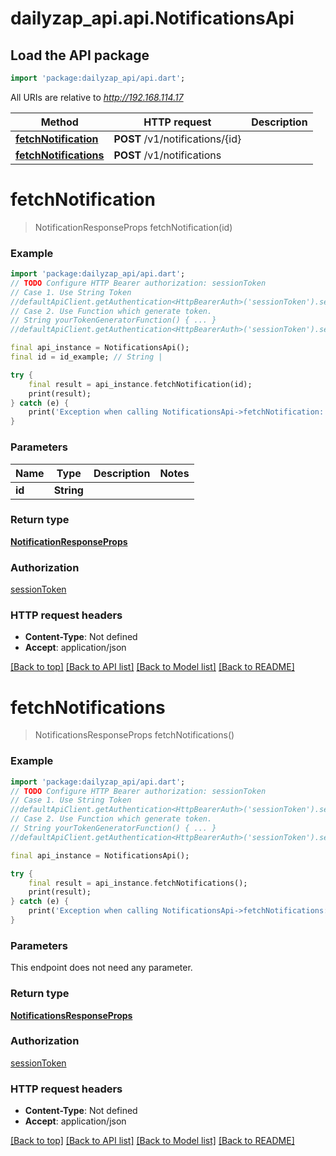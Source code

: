 # dailyzap_api.api.NotificationsApi

## Load the API package
```dart
import 'package:dailyzap_api/api.dart';
```

All URIs are relative to *http://192.168.114.17*

Method | HTTP request | Description
------------- | ------------- | -------------
[**fetchNotification**](NotificationsApi.md#fetchnotification) | **POST** /v1/notifications/{id} | 
[**fetchNotifications**](NotificationsApi.md#fetchnotifications) | **POST** /v1/notifications | 


# **fetchNotification**
> NotificationResponseProps fetchNotification(id)



### Example
```dart
import 'package:dailyzap_api/api.dart';
// TODO Configure HTTP Bearer authorization: sessionToken
// Case 1. Use String Token
//defaultApiClient.getAuthentication<HttpBearerAuth>('sessionToken').setAccessToken('YOUR_ACCESS_TOKEN');
// Case 2. Use Function which generate token.
// String yourTokenGeneratorFunction() { ... }
//defaultApiClient.getAuthentication<HttpBearerAuth>('sessionToken').setAccessToken(yourTokenGeneratorFunction);

final api_instance = NotificationsApi();
final id = id_example; // String | 

try {
    final result = api_instance.fetchNotification(id);
    print(result);
} catch (e) {
    print('Exception when calling NotificationsApi->fetchNotification: $e\n');
}
```

### Parameters

Name | Type | Description  | Notes
------------- | ------------- | ------------- | -------------
 **id** | **String**|  | 

### Return type

[**NotificationResponseProps**](NotificationResponseProps.md)

### Authorization

[sessionToken](../README.md#sessionToken)

### HTTP request headers

 - **Content-Type**: Not defined
 - **Accept**: application/json

[[Back to top]](#) [[Back to API list]](../README.md#documentation-for-api-endpoints) [[Back to Model list]](../README.md#documentation-for-models) [[Back to README]](../README.md)

# **fetchNotifications**
> NotificationsResponseProps fetchNotifications()



### Example
```dart
import 'package:dailyzap_api/api.dart';
// TODO Configure HTTP Bearer authorization: sessionToken
// Case 1. Use String Token
//defaultApiClient.getAuthentication<HttpBearerAuth>('sessionToken').setAccessToken('YOUR_ACCESS_TOKEN');
// Case 2. Use Function which generate token.
// String yourTokenGeneratorFunction() { ... }
//defaultApiClient.getAuthentication<HttpBearerAuth>('sessionToken').setAccessToken(yourTokenGeneratorFunction);

final api_instance = NotificationsApi();

try {
    final result = api_instance.fetchNotifications();
    print(result);
} catch (e) {
    print('Exception when calling NotificationsApi->fetchNotifications: $e\n');
}
```

### Parameters
This endpoint does not need any parameter.

### Return type

[**NotificationsResponseProps**](NotificationsResponseProps.md)

### Authorization

[sessionToken](../README.md#sessionToken)

### HTTP request headers

 - **Content-Type**: Not defined
 - **Accept**: application/json

[[Back to top]](#) [[Back to API list]](../README.md#documentation-for-api-endpoints) [[Back to Model list]](../README.md#documentation-for-models) [[Back to README]](../README.md)

